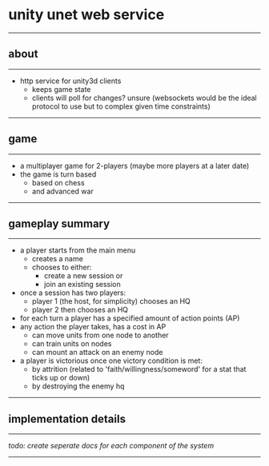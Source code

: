 # unity unet web service

* * *

## about

* * *

- http service for unity3d clients
  - keeps game state
  - clients will poll for changes? unsure (websockets would be the ideal protocol to use but to complex given time constraints)

* * *

## game

* * *

- a multiplayer game for 2-players (maybe more players at a later date)
- the game is turn based
  - based on chess
  - and advanced war

* * *

## gameplay summary

* * *

- a player starts from the main menu
  - creates a name
  - chooses to either:
    - create a new session or
    - join an existing session
- once a session has two players:
  - player 1 (the host, for simplicity) chooses an HQ
  - player 2 then chooses an HQ
- for each turn a player has a specified amount of action points (AP)
- any action the player takes, has a cost in AP
  - can move units from one node to another
  - can train units on nodes
  - can mount an attack on an enemy node
- a player is victorious once one victory condition is met:
  - by attrition (related to 'faith/willingness/someword' for a stat that ticks up or down)
  - by destroying the enemy hq

* * *

## implementation details

* * *

_todo: create seperate docs for each component of the system_

* * *
